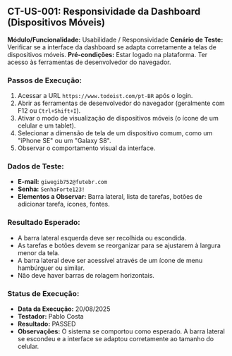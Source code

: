 ## CT-US-001: Responsividade da Dashboard (Dispositivos Móveis)

**Módulo/Funcionalidade:** Usabilidade / Responsividade
**Cenário de Teste:** Verificar se a interface da dashboard se adapta corretamente a telas de dispositivos móveis.
**Pré-condições:** Estar logado na plataforma. Ter acesso às ferramentas de desenvolvedor do navegador.

### Passos de Execução:
1.  Acessar a URL `https://www.todoist.com/pt-BR` após o login.
2.  Abrir as ferramentas de desenvolvedor do navegador (geralmente com F12 ou `Ctrl+Shift+I`).
3.  Ativar o modo de visualização de dispositivos móveis (o ícone de um celular e um tablet).
4.  Selecionar a dimensão de tela de um dispositivo comum, como um "iPhone SE" ou um "Galaxy S8".
5.  Observar o comportamento visual da interface.

### Dados de Teste:
* **E-mail:** `giwegib752@futebr.com`
* **Senha:** `SenhaForte123!`
* **Elementos a Observar:** Barra lateral, lista de tarefas, botões de adicionar tarefa, ícones, fontes.

### Resultado Esperado:
* A barra lateral esquerda deve ser recolhida ou escondida.
* As tarefas e botões devem se reorganizar para se ajustarem à largura menor da tela.
* A barra lateral deve ser acessível através de um ícone de menu hambúrguer ou similar.
* Não deve haver barras de rolagem horizontais.

### Status de Execução:
* **Data da Execução:** 20/08/2025
* **Testador:** Pablo Costa
* **Resultado:** PASSED
* **Observações:** O sistema se comportou como esperado. A barra lateral se escondeu e a interface se adaptou corretamente ao tamanho do celular.
